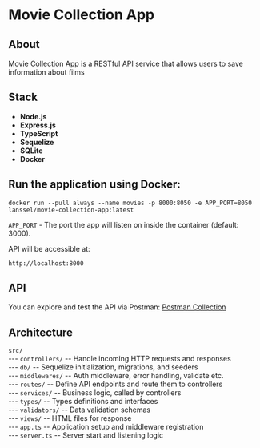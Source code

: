 # Movie Collection App

## About

Movie Collection App is a RESTful API service that allows users to save information about films

## Stack

- **Node.js**
- **Express.js**
- **TypeScript**
- **Sequelize**
- **SQLite**
- **Docker**

## Run the application using Docker:

```
docker run --pull always --name movies -p 8000:8050 -e APP_PORT=8050 lanssel/movie-collection-app:latest
```

`APP_PORT` - The port the app will listen on inside the container (default: 3000).

API will be accessible at:

```
http://localhost:8000
```

## API

You can explore and test the API via Postman: [Postman Collection](https://www.postman.com/joint-operations-administrator-77381127/workspace/movie-collection-api/collection/25538502-14df02df-196f-4917-8ae0-6701f0f42442?action=share&creator=25538502&active-environment=25538502-29918f8e-85d4-4368-be11-39019580db23)

## Architecture

`src/`  
--- `controllers/` -- Handle incoming HTTP requests and responses  
--- `db/` -- Sequelize initialization, migrations, and seeders  
--- `middlewares/` -- Auth middleware, error handling, validate etc.  
--- `routes/` -- Define API endpoints and route them to controllers  
--- `services/` -- Business logic, called by controllers  
--- `types/` -- Types definitions and interfaces  
--- `validators/` -- Data validation schemas  
--- `views/` -- HTML files for response  
--- `app.ts` -- Application setup and middleware registration  
--- `server.ts` -- Server start and listening logic

